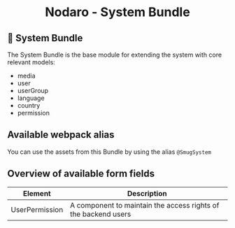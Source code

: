 <h1 align="center">Nodaro - System Bundle</h1>

## 🧭 System Bundle
The System Bundle is the base module for extending the system with core relevant models:
 - media
 - user
 - userGroup
 - language
 - country
 - permission 



## Available webpack alias

You can use the assets from this Bundle by using the alias `@SmugSystem`

## Overview of available form fields

| Element | Description |
| -------- | -------- |
| UserPermission   | A component to maintain the access rights of the backend users   |
